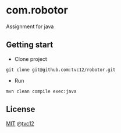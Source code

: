 # com.robotor
Assignment for java

## Getting start

+ Clone project
```
git clone git@github.com:tvc12/robotor.git
```

+ Run

```
mvn clean compile exec:java
```

## License

[MIT](./LICENSE) @[tvc12](https://github.com/tvc12)
